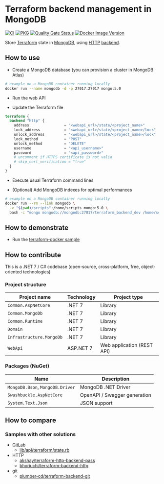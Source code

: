 # Terraform backend management in MongoDB

[![CI](https://github.com/devpro/terraform-backend-mongodb/actions/workflows/ci.yaml/badge.svg?branch=main)](https://github.com/devpro/terraform-backend-mongodb/actions/workflows/ci.yaml)
[![PKG](https://github.com/devpro/terraform-backend-mongodb/actions/workflows/pkg.yaml/badge.svg?branch=main)](https://github.com/devpro/terraform-backend-mongodb/actions/workflows/pkg.yaml)
[![Quality Gate Status](https://sonarcloud.io/api/project_badges/measure?project=devpro.terraform-backend-mongodb&metric=alert_status)](https://sonarcloud.io/summary/new_code?id=devpro.terraform-backend-mongodb)
[![Docker Image Version](https://img.shields.io/docker/v/devprofr/terraform-backend-mongodb?label=Image)](https://hub.docker.com/r/devprofr/terraform-backend-mongodb)

Store [Terraform](https://www.terraform.io) state in [MongoDB](https://www.mongodb.com/), using
[HTTP](https://www.terraform.io/language/settings/backends/http) [backend](https://github.com/hashicorp/terraform/tree/main/internal/backend/remote-state).

## How to use

* Create a MongoDB database (you can provision a cluster in MongoDB Atlas)

```bash
# example on a MongoDB container running locally
docker run --name mongodb -d -p 27017:27017 mongo:5.0
```

* Run the web API

* Update the Terraform file

```tf
terraform {
  backend "http" {
    address                = "<webapi_url>/state/<project_name>"
    lock_address           = "<webapi_url>/state/<project_name>/lock"
    unlock_address         = "<webapi_url>/state/<project_name>/lock"
    lock_method            = "POST"
    unlock_method          = "DELETE"
    username               = "<api_username>"
    password               = "<api_password>"
    # uncomment if HTTPS certificate is not valid
    # skip_cert_verification = "true"
  }
}
```

* Execute usual Terraform command lines

* (Optional) Add MongoDB indexes for optimal performances

```bash
# example on a MongoDB container running locally
docker run --rm --link mongodb \
  -v "$(pwd)/scripts":/home/scripts mongo:5.0 \
  bash -c "mongo mongodb://mongodb:27017/terraform_backend_dev /home/scripts/mongo-create-index.js"
```

## How to demonstrate

* Run the [terraform-docker sample](samples/terraform-docker/README.md)

## How to contribute

This is a .NET 7 / C# codebase (open-source, cross-platform, free, object-oriented technologies)

### Project structure

Project name | Technology | Project type
------------ | ---------- | ------------
`Common.AspNetCore` | .NET 7 | Library
`Common.MongoDb` | .NET 7 | Library
`Common.Runtime` | .NET 7 | Library
`Domain` | .NET 7 | Library
`Infrastructure.MongoDb` | .NET 7 | Library
`WebApi` | ASP.NET 7 | Web application (REST API)

### Packages (NuGet)

Name | Description
---- | -----------
`MongoDB.Bson`, `MongoDB.Driver` | MongoDB .NET Driver
`Swashbuckle.AspNetCore` | OpenAPI / Swagger generation
`System.Text.Json` | JSON support

## How to compare

### Samples with other solutions

* [GitLab](https://gitlab.com/gitlab-org/manage/import/gitlab/-/blob/master/doc/user/infrastructure/terraform_state.md)
  * [lib/api/terraform/state.rb](https://gitlab.com/gitlab-org/manage/import/gitlab/-/blob/master/lib/api/terraform/state.rb)
* HTTP
  * [akshay/terraform-http-backend-pass](https://git.coop/akshay/terraform-http-backend-pass)
  * [bhoriuchi/terraform-backend-http](https://github.com/bhoriuchi/terraform-backend-http)
* git
  * [plumber-cd/terraform-backend-git](https://github.com/plumber-cd/terraform-backend-git)
